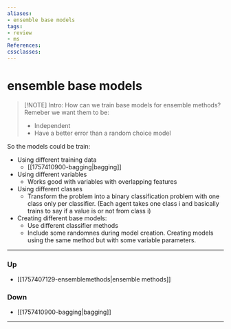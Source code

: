 ```yaml
---
aliases:
- ensemble base models
tags:
- review
- ms
References:
cssclasses:
---
```

# ensemble base models
> [!NOTE] Intro: 
> How can we train base models for ensemble methods? 
> Remeber we want them to be: 
> - Independent
> - Have a better error than a random choice model

 So the models could be train:
- Using different training data
	- [[1757410900-bagging|bagging]]
- Using different variables 
	 - Works good with variables with overlapping features
- Using different classes
	 - Transform the problem into a binary classification problem with one class only per classifier. (Each agent takes one class i and basically trains to say if a value is or not from class i)
- Creating different base models:
	- Use different classifier methods
	- Include some randomnes during model creation. Creating models using the same method but with some variable parameters. 




***
### Up
- [[1757407129-ensemblemethods|ensemble methods]]
### Down
- [[1757410900-bagging|bagging]]
***
